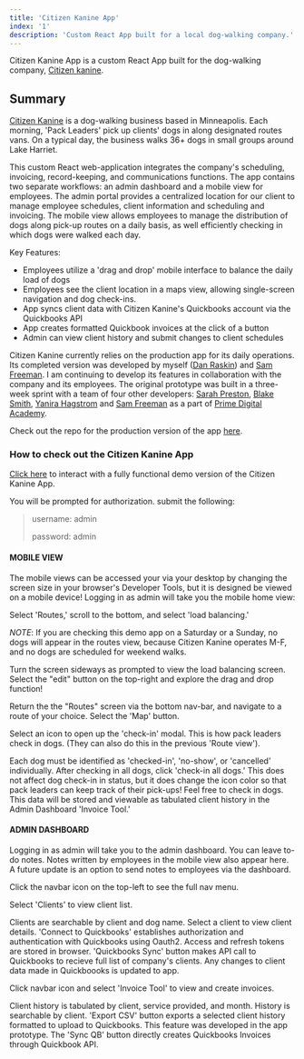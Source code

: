 ```yaml
---
title: 'Citizen Kanine App'
index: '1'
description: 'Custom React App built for a local dog-walking company.'
---
```


Citizen Kanine App is a custom React App built for the dog-walking company, [Citizen kanine](https://thecitizenkanine.com/).

## Summary

[Citizen Kanine](https://thecitizenkanine.com/) is a dog-walking business based in Minneapolis. Each morning, 'Pack Leaders' pick up clients' dogs in along designated routes vans. On a typical day, the business walks 36+ dogs in small groups around Lake Harriet.
 
This custom React web-application integrates the company's scheduling, invoicing, record-keeping, and communications functions. The app contains two separate workflows: an admin dashboard and a mobile view for employees. The admin portal provides a centralized location for our client to manage employee schedules, client information and scheduling and invoicing. The mobile view allows employees to manage the distribution of dogs along pick-up routes on a daily basis, as well efficiently checking in which dogs were walked each day.

Key Features:

- Employees utilize a 'drag and drop' mobile interface to balance the daily load of dogs
- Employees see the client location in a maps view, allowing single-screen navigation and dog check-ins.
- App syncs client data with Citizen Kanine's Quickbooks account via the Quickbooks API
- App creates formatted Quickbook invoices at the click of a button
- Admin can view client history and submit changes to client schedules

Citizen Kanine currently relies on the production app for its daily operations. Its completed version was developed by myself ([Dan Raskin](https://github.com/danraskin)) and [Sam Freeman](https://github.com/sam-c-freeman). I am continuing to develop its features in collaboration with the company and its employees. The original prototype was built in a three-week sprint with a team of four other developers: [Sarah Preston](https://github.com/seprest1), [Blake Smith](https://github.com/blakesmithmn), [Yanira Hagstrom](https://github.com/YaniraHagstrom) and [Sam Freeman](https://github.com/sam-c-freeman) as a part of [Prime Digital Academy](www.primeacademy.io).

Check out the repo for the production version of the app [here](https://github.com/citizenkanineapp/citizenkanineapp).

### How to check out the Citizen Kanine App
[Click here](http://citizen-kanine-demo.herokuapp.com) to interact with a fully functional demo version of the Citizen Kanine App.

You will be prompted for authorization. submit the following:

>username: admin
>
>password: admin

#### MOBILE VIEW

The mobile views can be accessed your via your desktop by changing the screen size in your browser's Developer Tools, but it is designed be viewed on a mobile device! Logging in as admin will take you the mobile home view:

<!-- <img src="public/Images/image0.png" alt="mobile home screen" width="200"/> -->

Select 'Routes,' scroll to the bottom, and select 'load balancing.'

*NOTE*: If you are checking this demo app on a Saturday or a Sunday, no dogs will appear in the routes view, because Citizen Kanine operates M-F, and no dogs are scheduled for weekend walks.

<!-- <img src="public/Images/image1.png" alt="mobile home screen" width="200"/> -->

Turn the screen sideways as prompted to view the load balancing screen. Select the "edit" button on the top-right and explore the drag and drop function!

<!-- <img src="public/Images/image2.png" alt="mobile home screen" width="400"/> -->

Return the the "Routes" screen via the bottom nav-bar, and navigate to a route of your choice. Select the 'Map' button.

<!-- <img src="public/Images/image3.png" alt="mobile home screen" width="200"/> -->

Select an icon to open up the 'check-in' modal. This is how pack leaders check in dogs. (They can also do this in the previous 'Route view').

<!-- <img src="public/Images/image4.png" alt="mobile home screen" width="200"/> -->

Each dog must be identified as 'checked-in', 'no-show', or 'cancelled' individually. After checking in all dogs, click 'check-in all dogs.' This does not affect dog check-in in status, but it does change the icon color so that pack leaders can keep track of their pick-ups! Feel free to check in dogs. This data will be stored and viewable as tabulated client history in the Admin Dashboard 'Invoice Tool.'

#### ADMIN DASHBOARD

Logging in as admin will take you to the admin dashboard.
You can leave to-do notes. Notes written by employees in the mobile view also appear here. A future update is an option to send notes to employees via the dashboard.

<!-- <img src="public/Images/adminview1.png" alt="mobile home screen" width="600"/> -->

Click the navbar icon on the top-left to see the full nav menu.

<!-- <img src="public/Images/adminview2.png" alt="mobile home screen" width="600"/> -->

Select 'Clients' to view client list.

<!-- <img src="public/Images/adminview3.png" alt="mobile home screen" width="600"/> -->

Clients are searchable by client and dog name. Select a client to view client details. 'Connect to Quickbooks' establishes authorization and authentication with Quickbooks using Oauth2. Access and refresh tokens are stored in browser. 'Quickbooks Sync' button makes API call to Quickbooks to recieve full list of company's clients. Any changes to client data made in Quickboooks is updated to app.

Click navbar icon and select 'Invoice Tool' to view and create invoices.

<!-- <img src="public/Images/adminview4.png" alt="mobile home screen" width="600"/> -->

Client history is tabulated by client, service provided, and month. History is searchable by client. 'Export CSV' button exports a selected client history formatted to upload to Quickbooks. This feature was developed in the app prototype. The 'Sync QB' button directly creates Quickbooks Invoices through Quickbook API.
